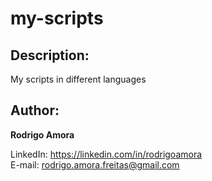 # my-scripts
Description:
------------
My scripts in different languages

Author:
-------
<b>Rodrigo Amora</b>

LinkedIn: https://linkedin.com/in/rodrigoamora <br>
E-mail: rodrigo.amora.freitas@gmail.com
